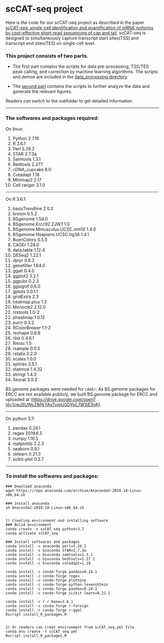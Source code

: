 
# scCAT-seq project  



Here is the code for our scCAT-seq project as described in the paper [scCAT-seq: single-cell identification and quantification of mRNA isoforms by cost-effective short-read sequencing of cap and tail](https://www.biorxiv.org/content/10.1101/2019.12.11.873505v1). scCAT-seq is designed to simultaneously capture transcript start sites(TSS) and transcript end sites(TES) on single-cell level.


### This project consists of two parts.

* The first part contains the scripts for data pre-processing, TSS/TES peak calling, and correction by machine learning algorithms. The scripts and demos are included in the [data_processing directory](https://github.com/huyoujinlab/scCAT-seq/tree/master/data_processing).

* The [second part](https://github.com/huyoujinlab/scCAT-seq/tree/master/result) contains the scripts to further analyze the data and generate the relevant figures.

Readers can switch to the subfolder to get detailed information.

---
### The softwares and packages required:

On linux:


1) Python 2.7.15   
2) R 3.6.1  
3) Perl 5.26.2
3) STAR 2.7.3a   
4) Samtools 1.3.1   
5) Bedtools 2.27.1   
6) cDNA_cupcake 8.0   
7) Cutadapt 1.18   
8) Minimap2 2.17   
9) Cell ranger 3.1.0   
 
 
---

On R 3.6.1:
 
1) basicTrendline 2.0.3   
2) broom 0.5.2
3) BSgenome 1.54.0
4) BSgenome.Ercc92.ZJW.1 1.0
5) BSgenome.Mmusculus.UCSC.mm10 1.4.0
6) BSgenome.Hsapiens.UCSC.hg38 1.4.1
7) BuenColors 0.5.5   
8) CAGEr 1.24.0   
9) data.table 1.12.4   
10) DESeq2 1.22.1   
11) dplyr 0.8.3
12) genefilter 1.64.0
13) ggalt 0.4.0   
14) ggplot2 3.2.1   
15) ggpubr 0.2.3   
16) ggsignif 0.6.0   
17) gplots 3.0.1.1   
18) gridExtra 2.3   
19) heatmap.plus 1.3   
20) Monocle2 2.12.0   
21) nlstools 1.0-2   
22) pheatmap 1.0.12   
23) purrr 0.3.2   
24) RColorBrewer 1.1-2   
25) reshape 0.8.8   
26) rlist 0.4.6.1   
27) Rmisc 1.5   
28) rsample 0.0.5   
29) rstatix 0.2.0   
30) scales 1.0.0   
31) splines 3.5.1 
32) statmod 1.4.32
33) stringr 1.4.3   
34) Seurat 3.0.2   
 
BS.genome packages were needed for `CAGEr`. As BS.genome packages for ERCC are not available publicly, we built BS.genome package for ERCC and uploaded at (https://drive.google.com/open?id=1cwJSUWcZ8PkYAs7vmUGDYpI_fW3jE3nK). 

---
On python 3.7:
 
1) pandas 0.24.1  
2) regex 2019.6.5
3) numpy 1.16.5  
4) matplotlib 2.2.3  
5) seaborn 0.8.1
6) sklearn 0.21.3  
7) scikit-plot 0.3.7  


---


### To install the softwares and packages:


```
### Download anaconda
wget https://repo.anaconda.com/archive/Anaconda2-2019.10-Linux-x86_64.sh

### Install anaconda
sh Anaconda2-2019.10-Linux-x86_64.sh


1) Creating environment and installing software
### Bulid environment
conda create -n scCAT_seq python=3.7
conda activate scCAT_seq

### Install softwares and packages
conda install -c anaconda perl=5.26.2
conda install -c bioconda STAR=2.7.3a
conda install -c bioconda samtools=1.3.1
conda install -c bioconda bedtools=2.27.1
conda install -c bioconda cutadapt=1.18

conda install -c conda-forge pandas=0.24.1
conda install -c conda-forge regex
conda install -c conda-forge plotnine
conda install -c conda-forge python-levenshtein
conda install -c conda-forge pandas=0.24.1
conda install -c conda-forge scikit-learn=0.22.1

conda install -c r r-base=3.6.1
conda install -c conda-forge r-foreign
conda install -c conda-forge r-ggal
Rscript install_R_packages.R


2) Or readers can creat environment from scCAT_seq.yml file
conda env create -f scCAT_seq.yml
Rscript install_R_packages.R
```

